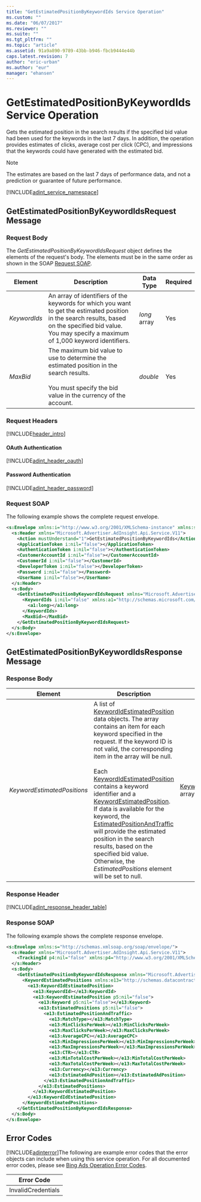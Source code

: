 ```yaml
---
title: "GetEstimatedPositionByKeywordIds Service Operation"
ms.custom: ""
ms.date: "06/07/2017"
ms.reviewer: ""
ms.suite: ""
ms.tgt_pltfrm: ""
ms.topic: "article"
ms.assetid: 91a9a890-9789-43bb-b946-fbcb9444e44b
caps.latest.revision: 7
author: "eric-urban"
ms.author: "eur"
manager: "ehansen"
---
```

# GetEstimatedPositionByKeywordIds Service Operation
Gets the estimated position in the search results if the specified bid value had been used for the keywords in the last 7 days. In addition, the operation provides estimates of clicks, average cost per click (CPC), and impressions that the keywords could have generated with the estimated bid.

> [!NOTE]
> The estimates are based on the last 7 days of performance data, and not a prediction or guarantee of future performance.

[!INCLUDE[adint_service_namespace](../adinsight-api/includes/adint-service-namespace.md)]

## <a name="request"></a>GetEstimatedPositionByKeywordIdsRequest Message

### Request Body
The *GetEstimatedPositionByKeywordIdsRequest* object defines the elements of the request's body. The elements must be in the same order as shown in the SOAP [Request SOAP](#request_soap).

|Element|Description|Data Type|Required|
|-----------|---------------|-------------|------------|
|*KeywordIds*|An array of identifiers of the keywords for which you want to get the estimated position in the search results, based on the specified bid value. You may specify a maximum of 1,000 keyword identifiers.|*long* array|Yes|
|*MaxBid*|The maximum bid value to use to determine the estimated position in the search results.<br /><br />You must specify the bid value in the currency of the account.|*double*|Yes|

### Request Headers
[!INCLUDE[header_intro](../adinsight-api/includes/header-intro.md)]
#### OAuth Authentication
[!INCLUDE[adint_header_oauth](../adinsight-api/includes/adint-header-oauth.md)]
#### Password Authentication
[!INCLUDE[adint_header_password](../adinsight-api/includes/adint-header-password.md)]
### <a name="request_soap"></a>Request SOAP
The following example shows the complete request envelope.

```xml
<s:Envelope xmlns:i="http://www.w3.org/2001/XMLSchema-instance" xmlns:s="http://schemas.xmlsoap.org/soap/envelope/">
  <s:Header xmlns="Microsoft.Advertiser.AdInsight.Api.Service.V11">
    <Action mustUnderstand="1">GetEstimatedPositionByKeywordIds</Action>
    <ApplicationToken i:nil="false"></ApplicationToken>
    <AuthenticationToken i:nil="false"></AuthenticationToken>
    <CustomerAccountId i:nil="false"></CustomerAccountId>
    <CustomerId i:nil="false"></CustomerId>
    <DeveloperToken i:nil="false"></DeveloperToken>
    <Password i:nil="false"></Password>
    <UserName i:nil="false"></UserName>
  </s:Header>
  <s:Body>
    <GetEstimatedPositionByKeywordIdsRequest xmlns="Microsoft.Advertiser.AdInsight.Api.Service.V11">
      <KeywordIds i:nil="false" xmlns:a1="http://schemas.microsoft.com/2003/10/Serialization/Arrays">
        <a1:long></a1:long>
      </KeywordIds>
      <MaxBid></MaxBid>
    </GetEstimatedPositionByKeywordIdsRequest>
  </s:Body>
</s:Envelope>
```

## <a name="response"></a>GetEstimatedPositionByKeywordIdsResponse Message

### <a name="Body_Elements"></a>Response Body

|Element|Description|Data Type|
|-----------|---------------|-------------|
|*KeywordEstimatedPositions*|A list of [KeywordIdEstimatedPosition](../adinsight-api/keywordidestimatedposition-data-object.md) data objects. The array contains an item for each keyword specified in the request. If the keyword ID is not valid, the corresponding item in the array will be null.<br /><br />Each [KeywordIdEstimatedPosition](../adinsight-api/keywordidestimatedposition-data-object.md) contains a keyword identifier and a  [KeywordEstimatedPosition](../adinsight-api/keywordestimatedposition-data-object.md). If data is available for the keyword, the [EstimatedPositionAndTraffic](../adinsight-api/estimatedpositionandtraffic-data-object.md) will provide the estimated position in the search results, based on the specified bid value. Otherwise, the *EstimatedPositions* element will be set to null.|[KeywordIdEstimatedPosition](../adinsight-api/keywordidestimatedposition-data-object.md) array|

### <a name="Header_Elements"></a>Response Header
[!INCLUDE[adint_response_header_table](../adinsight-api/includes/adint-response-header-table.md)]
### Response SOAP
The following example shows the complete response envelope.

```xml
<s:Envelope xmlns:s="http://schemas.xmlsoap.org/soap/envelope/">
  <s:Header xmlns="Microsoft.Advertiser.AdInsight.Api.Service.V11">
    <TrackingId p4:nil="false" xmlns:p4="http://www.w3.org/2001/XMLSchema-instance"></TrackingId>
  </s:Header>
  <s:Body>
    <GetEstimatedPositionByKeywordIdsResponse xmlns="Microsoft.Advertiser.AdInsight.Api.Service.V11">
      <KeywordEstimatedPositions xmlns:e13="http://schemas.datacontract.org/2004/07/Microsoft.BingAds.Advertiser.AdInsight.Api.DataContract.V11.Entity" p5:nil="false" xmlns:p5="http://www.w3.org/2001/XMLSchema-instance">
        <e13:KeywordIdEstimatedPosition>
          <e13:KeywordId></e13:KeywordId>
          <e13:KeywordEstimatedPosition p5:nil="false">
            <e13:Keyword p5:nil="false"></e13:Keyword>
            <e13:EstimatedPositions p5:nil="false">
              <e13:EstimatedPositionAndTraffic>
                <e13:MatchType></e13:MatchType>
                <e13:MinClicksPerWeek></e13:MinClicksPerWeek>
                <e13:MaxClicksPerWeek></e13:MaxClicksPerWeek>
                <e13:AverageCPC></e13:AverageCPC>
                <e13:MinImpressionsPerWeek></e13:MinImpressionsPerWeek>
                <e13:MaxImpressionsPerWeek></e13:MaxImpressionsPerWeek>
                <e13:CTR></e13:CTR>
                <e13:MinTotalCostPerWeek></e13:MinTotalCostPerWeek>
                <e13:MaxTotalCostPerWeek></e13:MaxTotalCostPerWeek>
                <e13:Currency></e13:Currency>
                <e13:EstimatedAdPosition></e13:EstimatedAdPosition>
              </e13:EstimatedPositionAndTraffic>
            </e13:EstimatedPositions>
          </e13:KeywordEstimatedPosition>
        </e13:KeywordIdEstimatedPosition>
      </KeywordEstimatedPositions>
    </GetEstimatedPositionByKeywordIdsResponse>
  </s:Body>
</s:Envelope>
```

## <a name="errors"></a>Error Codes
[!INCLUDE[adinterror](../adinsight-api/includes/adinterror.md)]The following are example  error codes that the error objects can include when using this service operation. For all documented error codes, please see [Bing Ads Operation Error Codes](http://go.microsoft.com/fwlink/?LinkId=511884).

|Error Code|
|--------------|
|InvalidCredentials|
